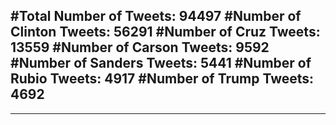#Total Number of Tweets: 94497 
#Number of Clinton Tweets: 56291
#Number of Cruz Tweets: 13559
#Number of Carson Tweets: 9592
#Number of Sanders Tweets: 5441
#Number of Rubio Tweets: 4917
#Number of Trump Tweets: 4692
---
---
